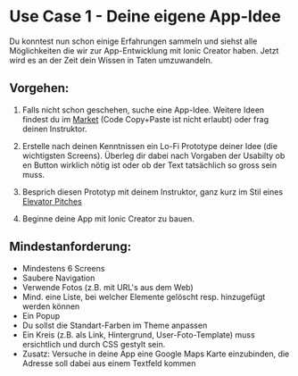 # Use Case 1 - Deine eigene App-Idee

Du konntest nun schon einige Erfahrungen sammeln und siehst alle Möglichkeiten die wir zur App-Entwicklung mit Ionic Creator haben. Jetzt wird es an der Zeit dein Wissen in Taten umzuwandeln.

## Vorgehen:

1. Falls nicht schon geschehen, suche eine App-Idee.  Weitere Ideen findest du im [Market](https://market.ionic.io/) \(Code Copy+Paste ist nicht erlaubt\) oder frag deinen Instruktor.
2. Erstelle nach deinen Kenntnissen ein Lo-Fi Prototype deiner Idee \(die wichtigsten Screens\). Überleg dir dabei nach Vorgaben der Usabilty ob en Button wirklich nötig ist oder ob der Text tatsächlich so gross sein muss.

3. Besprich diesen Prototyp mit deinem Instruktor, ganz kurz im Stil eines [Elevator Pitches](https://de.wikipedia.org/wiki/Elevator_Pitch)

4. Beginne deine App mit Ionic Creator zu bauen.

## Mindestanforderung:

* Mindestens 6 Screens
* Saubere Navigation
* Verwende Fotos \(z.B. mit URL's aus dem Web\)
* Mind. eine Liste, bei welcher Elemente gelöscht resp. hinzugefügt werden können
* Ein Popup 
* Du sollst die Standart-Farben im Theme anpassen
* Ein Kreis \(z.B. als Link, Hintergrund, User-Foto-Template\) muss ersichtlich und durch CSS gestylt sein.
* Zusatz: Versuche in deine App eine Google Maps Karte einzubinden, die Adresse soll dabei aus einem Textfeld kommen



